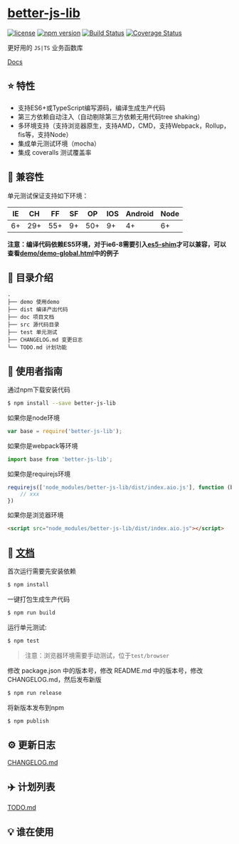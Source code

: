 # [better-js-lib](https://github.com/SFTC/better-js-lib)

[![license](https://img.shields.io/badge/license-MIT-blue.svg)](https://github.com/SFTC/better-js-lib/blob/master/LICENSE)
[![npm version](https://img.shields.io/npm/v/better-js-lib.svg)](https://www.npmjs.com/package/better-js-lib)
[![Build Status](https://travis-ci.org/SFTC/better-js-lib.svg?branch=feature-1.0.0)](https://travis-ci.org/SFTC/better-js-lib)
[![Coverage Status](https://coveralls.io/repos/github/SFTC/better-js-lib/badge.svg?branch=feature-1.0.0)](https://coveralls.io/github/SFTC/better-js-lib?branch=feature-1.0.0)

更好用的 `JS|TS` 业务函数库

[Docs](./doc/api.md)

## :star: 特性

- 支持ES6+或TypeScript编写源码，编译生成生产代码
- 第三方依赖自动注入（自动剔除第三方依赖无用代码tree shaking）
- 多环境支持（支持浏览器原生，支持AMD，CMD，支持Webpack，Rollup，fis等，支持Node）
- 集成单元测试环境（mocha）
- 集成 coveralls 测试覆盖率

## :pill: 兼容性

单元测试保证支持如下环境：

| IE   | CH   | FF   | SF   | OP   | IOS  | Android   | Node  |
| ---- | ---- | ---- | ---- | ---- | ---- | ---- | ----- |
| 6+   | 29+ | 55+  | 9+   | 50+  | 9+   | 4+   | 6+ |

**注意：编译代码依赖ES5环境，对于ie6-8需要引入[es5-shim](http://github.com/es-shims/es5-shim/)才可以兼容，可以查看[demo/demo-global.html](./demo/demo-global.html)中的例子**

## :open_file_folder: 目录介绍

```
.
├── demo 使用demo
├── dist 编译产出代码
├── doc 项目文档
├── src 源代码目录
├── test 单元测试
├── CHANGELOG.md 变更日志
└── TODO.md 计划功能
```

## :rocket: 使用者指南

通过npm下载安装代码

```bash
$ npm install --save better-js-lib
```

如果你是node环境

```js
var base = require('better-js-lib');
```

如果你是webpack等环境

```js
import base from 'better-js-lib';
```

如果你是requirejs环境

```js
requirejs(['node_modules/better-js-lib/dist/index.aio.js'], function (base) {
    // xxx
})
```

如果你是浏览器环境

```html
<script src="node_modules/better-js-lib/dist/index.aio.js"></script>
```

## :bookmark_tabs: [文档](./doc/api.md)

首次运行需要先安装依赖

```bash
$ npm install
```

一键打包生成生产代码

```bash
$ npm run build
```

运行单元测试:

```bash
$ npm test
```

> 注意：浏览器环境需要手动测试，位于`test/browser`

修改 package.json 中的版本号，修改 README.md 中的版本号，修改 CHANGELOG.md，然后发布新版

```bash
$ npm run release
```

将新版本发布到npm

```bash
$ npm publish
```

## :gear: 更新日志
[CHANGELOG.md](./CHANGELOG.md)

## :airplane: 计划列表
[TODO.md](./TODO.md)

## :bulb: 谁在使用
